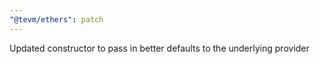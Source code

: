 ```yaml
---
"@tevm/ethers": patch
---
```


Updated constructor to pass in better defaults to the underlying provider
